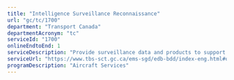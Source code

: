 ```yaml
---
title: "Intelligence Surveillance Reconnaissance"
url: "gc/tc/1700"
department: "Transport Canada"
departmentAcronym: "tc"
serviceId: "1700"
onlineEndtoEnd: 1
serviceDescription: "Provide surveillance data and products to support whole of government operations."
serviceUrl: "https://www.tbs-sct.gc.ca/ems-sgd/edb-bdd/index-eng.html#orgs/program/TC-BTW06/infograph/intro"
programDescription: "Aircraft Services"
---
```

